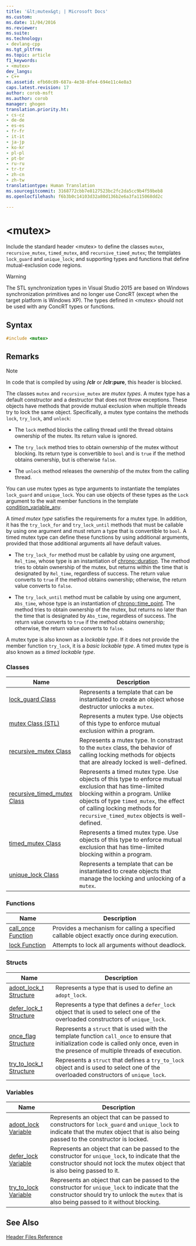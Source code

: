 ```yaml
---
title: '&lt;mutex&gt; | Microsoft Docs'
ms.custom: 
ms.date: 11/04/2016
ms.reviewer: 
ms.suite: 
ms.technology:
- devlang-cpp
ms.tgt_pltfrm: 
ms.topic: article
f1_keywords:
- <mutex>
dev_langs:
- C++
ms.assetid: efb60c89-687a-4e38-8fe4-694e11c4e8a3
caps.latest.revision: 17
author: corob-msft
ms.author: corob
manager: ghogen
translation.priority.ht:
- cs-cz
- de-de
- es-es
- fr-fr
- it-it
- ja-jp
- ko-kr
- pl-pl
- pt-br
- ru-ru
- tr-tr
- zh-cn
- zh-tw
translationtype: Human Translation
ms.sourcegitcommit: 3168772cbb7e8127523bc2fc2da5cc9b4f59beb8
ms.openlocfilehash: f6b3b0c14103d32a80d136b2e6a3fa115068dd2c

---
```

# &lt;mutex&gt;
Include the standard header \<mutex> to define the classes `mutex`, `recursive_mutex`, `timed_mutex`, and `recursive_timed_mutex`; the templates `lock_guard` and `unique_lock`; and supporting types and functions that define mutual-exclusion code regions.  
  
> [!WARNING]
>  The STL synchronization types in Visual Studio 2015 are based on Windows synchronization primitives and no longer use ConcRT (except when the target platform is Windows XP). The types defined in \<mutex> should not be used with any ConcRT types or functions.  
  
## Syntax  
  
```cpp  
#include <mutex>  
```  
  
## Remarks  
  
> [!NOTE]
>  In code that is compiled by using **/clr** or **/clr:pure**, this header is blocked.  
  
 The classes `mutex` and `recursive_mutex` are *mutex types*. A mutex type has a default constructor and a destructor that does not throw exceptions. These objects have methods that provide mutual exclusion when multiple threads try to lock the same object. Specifically, a mutex type contains the methods `lock`, `try_lock`, and `unlock`:  
  
-   The `lock` method blocks the calling thread until the thread obtains ownership of the mutex. Its return value is ignored.  
  
-   The `try_lock` method tries to obtain ownership of the mutex without blocking. Its return type is convertible to `bool` and is `true` if the method obtains ownership, but is otherwise `false`.  
  
-   The `unlock` method releases the ownership of the mutex from the calling thread.  
  
 You can use mutex types as type arguments to instantiate the templates `lock_guard` and `unique_lock`. You can use objects of these types as the `Lock` argument to the wait member functions in the template [condition_variable_any](../standard-library/condition-variable-any-class.md).  
  
 A *timed mutex type* satisfies the requirements for a mutex type. In addition, it has the `try_lock_for` and `try_lock_until` methods that must be callable by using one argument and must return a type that is convertible to `bool`. A timed mutex type can define these functions by using additional arguments, provided that those additional arguments all have default values.  
  
-   The `try_lock_for` method must be callable by using one argument, `Rel_time`, whose type is an instantiation of [chrono::duration](../standard-library/duration-class.md). The method tries to obtain ownership of the mutex, but returns within the time that is designated by `Rel_time`, regardless of success. The return value converts to `true` if the method obtains ownership; otherwise, the return value converts to `false`.  
  
-   The `try_lock_until` method must be callable by using one argument, `Abs_time`, whose type is an instantiation of [chrono::time_point](../standard-library/time-point-class.md). The method tries to obtain ownership of the mutex, but returns no later than the time that is designated by `Abs_time`, regardless of success. The return value converts to `true` if the method obtains ownership; otherwise, the return value converts to `false`.  
  
 A mutex type is also known as a *lockable type*. If it does not provide the member function `try_lock`, it is a *basic lockable type*. A timed mutex type is also known as a *timed lockable type*.  
  
### Classes  
  
|Name|Description|  
|----------|-----------------|  
|[lock_guard Class](../standard-library/lock-guard-class.md)|Represents a template that can be instantiated to create an object whose destructor unlocks a `mutex`.|  
|[mutex Class (STL)](../standard-library/mutex-class-stl.md)|Represents a mutex type. Use objects of this type to enforce mutual exclusion within a program.|  
|[recursive_mutex Class](../standard-library/recursive-mutex-class.md)|Represents a mutex type. In constrast to the `mutex` class, the behavior of calling locking methods for objects that are already locked is well-defined.|  
|[recursive_timed_mutex Class](../standard-library/recursive-timed-mutex-class.md)|Represents a timed mutex type. Use objects of this type to enforce mutual exclusion that has time-limited blocking within a program. Unlike objects of type `timed_mutex`, the effect of calling locking methods for `recursive_timed_mutex` objects is well-defined.|  
|[timed_mutex Class](../standard-library/timed-mutex-class.md)|Represents a timed mutex type. Use objects of this type to enforce mutual exclusion that has time-limited blocking within a program.|  
|[unique_lock Class](../standard-library/unique-lock-class.md)|Represents a template that can be instantiated to create objects that manage the locking and unlocking of a `mutex`.|  
  
### Functions  
  
|Name|Description|  
|----------|-----------------|  
|[call_once Function](../standard-library/mutex-functions.md#call_once_function)|Provides a mechanism for calling a specified callable object exactly once during execution.|  
|[lock Function](../standard-library/mutex-functions.md#lock_function)|Attempts to lock all arguments without deadlock.|  
  
### Structs  
  
|Name|Description|  
|----------|-----------------|  
|[adopt_lock_t Structure](../standard-library/adopt-lock-t-structure.md)|Represents a type that is used to define an `adopt_lock`.|  
|[defer_lock_t Structure](../standard-library/defer-lock-t-structure.md)|Represents a type that defines a `defer_lock` object that is used to select one of the overloaded constructors of `unique_lock`.|  
|[once_flag Structure](../standard-library/once-flag-structure.md)|Represents a `struct` that is used with the template function `call_once` to ensure that initialization code is called only once, even in the presence of multiple threads of execution.|  
|[try_to_lock_t Structure](../standard-library/try-to-lock-t-structure.md)|Represents a `struct` that defines a `try_to_lock` object and is used to select one of the overloaded constructors of `unique_lock`.|  
  
### Variables  
  
|Name|Description|  
|----------|-----------------|  
|[adopt_lock Variable](../standard-library/mutex-functions.md#adopt_lock_variable)|Represents an object that can be passed to constructors for `lock_guard` and `unique_lock` to indicate that the mutex object that is also being passed to the constructor is locked.|  
|[defer_lock Variable](../standard-library/mutex-functions.md#defer_lock_variable)|Represents an object that can be passed to the constructor for `unique_lock`, to indicate that the constructor should not lock the mutex object that is also being passed to it.|  
|[try_to_lock Variable](../standard-library/mutex-functions.md#try_to_lock_variable)|Represents an object that can be passed to the constructor for `unique_lock` to indicate that the constructor should try to unlock the `mutex` that is also being passed to it without blocking.|  
  
## See Also  
 [Header Files Reference](../standard-library/cpp-standard-library-header-files.md)






<!--HONumber=Jan17_HO2-->


